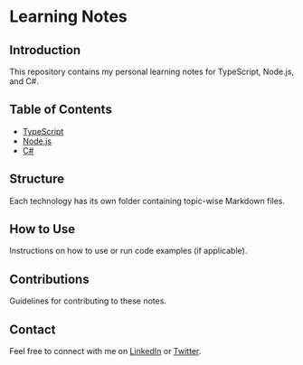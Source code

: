 
# Learning Notes

## Introduction
This repository contains my personal learning notes for TypeScript, Node.js, and C#.

## Table of Contents
- [TypeScript](/TypeScript/)
- [Node.js](/Node.js/)
- [C#](/C#/)

## Structure
Each technology has its own folder containing topic-wise Markdown files.

## How to Use
Instructions on how to use or run code examples (if applicable).

## Contributions
Guidelines for contributing to these notes.

## Contact
Feel free to connect with me on [LinkedIn](#) or [Twitter](#).
